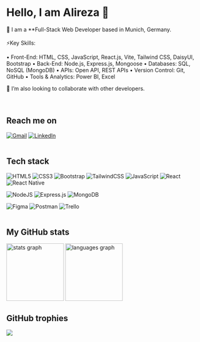 # Hello, I am Alireza 👋

🌱 I am a \*\*Full-Stack Web Developer based in Munich, Germany. <br><br>
⚡Key Skills:

• Front-End: HTML, CSS, JavaScript, React.js, Vite, Tailwind CSS, DaisyUI, Bootstrap
• Back-End: Node.js, Express.js, Mongoose
• Databases: SQL, NoSQL (MongoDB)
• APIs: Open API, REST APIs
• Version Control: Git, GitHub
• Tools & Analytics: Power BI, Excel

🤝 I’m also looking to collaborate with other developers.<br><br>
<br>
## Reach me on

[![Gmail](https://img.shields.io/badge/Gmail-D14836?style=for-the-badge&logo=gmail&logoColor=white)](mailto:Alireza.baghbann@gmail.com)
[![LinkedIn](https://img.shields.io/badge/LinkedIn-0077B5?style=for-the-badge&logo=linkedin&logoColor=white)](https://linkedin.com/in/Alireza-baghbann)
<br>
<br>

## Tech stack

![HTML5](https://img.shields.io/badge/html5-%23E34F26.svg?style=for-the-badge&logo=html5&logoColor=white)
![CSS3](https://img.shields.io/badge/css3-%231572B6.svg?style=for-the-badge&logo=css3&logoColor=white)
![Bootstrap](https://img.shields.io/badge/bootstrap-%23563D7C.svg?style=for-the-badge&logo=bootstrap&logoColor=white)
![TailwindCSS](https://img.shields.io/badge/tailwindcss-%2338B2AC.svg?style=for-the-badge&logo=tailwind-css&logoColor=white)
![JavaScript](https://img.shields.io/badge/javascript-%23323330.svg?style=for-the-badge&logo=javascript&logoColor=%23F7DF1E)
![React](https://img.shields.io/badge/react-%2320232a.svg?style=for-the-badge&logo=react&logoColor=%2361DAFB)
![React Native](https://img.shields.io/badge/react_native-%2320232a.svg?style=for-the-badge&logo=react&logoColor=%2361DAFB)

![NodeJS](https://img.shields.io/badge/node.js-6DA55F?style=for-the-badge&logo=node.js&logoColor=white)
![Express.js](https://img.shields.io/badge/express.js-%23404d59.svg?style=for-the-badge&logo=express&logoColor=%2361DAFB)
![MongoDB](https://img.shields.io/badge/MongoDB-%234ea94b.svg?style=for-the-badge&logo=mongodb&logoColor=white)

![Figma](https://img.shields.io/badge/figma-%23F24E1E.svg?style=for-the-badge&logo=figma&logoColor=white)
![Postman](https://img.shields.io/badge/Postman-FF6C37?style=for-the-badge&logo=postman&logoColor=white)
![Trello](https://img.shields.io/badge/Trello-%23026AA7.svg?style=for-the-badge&logo=Trello&logoColor=white)
<br>
<br>

## My GitHub stats

<!--
![](https://github-readme-stats.vercel.app/api?username=anoj-kt&theme=radical&hide_border=false&include_all_commits=false&count_private=false)
![](https://github-readme-stats.vercel.app/api/top-langs/?username=anoj-kt&theme=radical&hide_border=false&include_all_commits=false&count_private=false&layout=compact)
<br>
<br>
-->

<div align="left">
  <img src="https://github-readme-stats.vercel.app/api?username=anoj-kt&theme=radical&hide_border=false&include_all_commits=false&count_private=false" height="150" alt="stats graph"  />
  <img src="https://github-readme-stats.vercel.app/api/top-langs/?username=anoj-kt&theme=radical&hide_border=false&include_all_commits=false&count_private=false&layout=compact" height="150" alt="languages graph"  />
</div>

## GitHub trophies

![](https://github-profile-trophy.vercel.app/?username=anoj-kt&theme=radical&no-frame=false&no-bg=false&margin-w=4)
